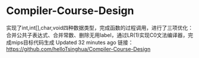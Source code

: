 # Compiler-Course-Design
实现了int,int[],char,void四种数据类型，完成函数的过程调用，进行了三项优化：合并公共子表达式、合并常数、删除无用label，通过LR(1)实现C0文法编译器，完成mips目标代码生成 Updated 32 minutes ago
链接：https://github.com/helloTsinghua/Compiler-Course-Design

